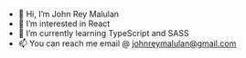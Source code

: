 - 👋 Hi, I’m John Rey Malulan
- 👀 I’m interested in React
- 🌱 I’m currently learning TypeScript and SASS
- 📫 You can reach me email @ johnreymalulan@gmail.com

<!---
johnnymaluls/johnnymaluls is a ✨ special ✨ repository because its `README.md` (this file) appears on your GitHub profile.
You can click the Preview link to take a look at your changes.
--->
